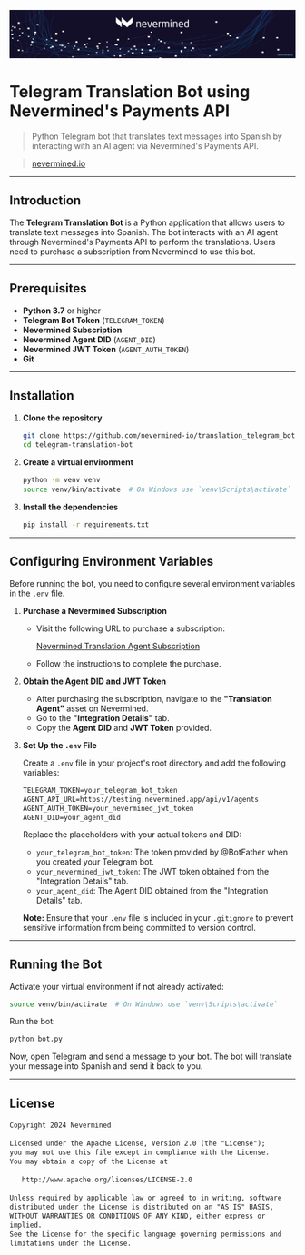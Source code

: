 [![banner](https://raw.githubusercontent.com/nevermined-io/assets/main/images/logo/banner_logo.png)](https://nevermined.io)

Telegram Translation Bot using Nevermined's Payments API
========================================================

> Python Telegram bot that translates text messages into Spanish by interacting with an AI agent via Nevermined's Payments API.

> [nevermined.io](https://nevermined.io)

* * *

Introduction
------------

The **Telegram Translation Bot** is a Python application that allows users to translate text messages into Spanish. The bot interacts with an AI agent through Nevermined's Payments API to perform the translations. Users need to purchase a subscription from Nevermined to use this bot.

* * *

Prerequisites
-------------

*   **Python 3.7** or higher
*   **Telegram Bot Token** (`TELEGRAM_TOKEN`)
*   **Nevermined Subscription**
*   **Nevermined Agent DID** (`AGENT_DID`)
*   **Nevermined JWT Token** (`AGENT_AUTH_TOKEN`)
*   **Git**

* * *

Installation
------------

1.  **Clone the repository**
    
    ```bash
    git clone https://github.com/nevermined-io/translation_telegram_bot.git
    cd telegram-translation-bot
    ```
    
2.  **Create a virtual environment**
    
    ```bash
    python -m venv venv
    source venv/bin/activate  # On Windows use `venv\Scripts\activate`
    ```
    
3.  **Install the dependencies**
    
    ```bash
    pip install -r requirements.txt
    ```
    

* * *

Configuring Environment Variables
---------------------------------

Before running the bot, you need to configure several environment variables in the `.env` file.

1.  **Purchase a Nevermined Subscription**
    
    *   Visit the following URL to purchase a subscription:
        
        [Nevermined Translation Agent Subscription](https://testing.nevermined.app/en/plan/did:nv:0fdae7c5c6f76ef47b3fa8d20a5f151589c48e5ba52052392c7d6074c0d749bd)
        
    *   Follow the instructions to complete the purchase.
        
2.  **Obtain the Agent DID and JWT Token**
    
    *   After purchasing the subscription, navigate to the **"Translation Agent"** asset on Nevermined.
    *   Go to the **"Integration Details"** tab.
    *   Copy the **Agent DID** and **JWT Token** provided.
3.  **Set Up the `.env` File**
    
    Create a `.env` file in your project's root directory and add the following variables:
    
    ```env
    TELEGRAM_TOKEN=your_telegram_bot_token
    AGENT_API_URL=https://testing.nevermined.app/api/v1/agents
    AGENT_AUTH_TOKEN=your_nevermined_jwt_token
    AGENT_DID=your_agent_did
    ```
    
    Replace the placeholders with your actual tokens and DID:
    
    *   `your_telegram_bot_token`: The token provided by @BotFather when you created your Telegram bot.
    *   `your_nevermined_jwt_token`: The JWT token obtained from the "Integration Details" tab.
    *   `your_agent_did`: The Agent DID obtained from the "Integration Details" tab.
    
    **Note:** Ensure that your `.env` file is included in your `.gitignore` to prevent sensitive information from being committed to version control.
    

* * *

Running the Bot
---------------

Activate your virtual environment if not already activated:

```bash
source venv/bin/activate  # On Windows use `venv\Scripts\activate`
```

Run the bot:

```bash
python bot.py
```

Now, open Telegram and send a message to your bot. The bot will translate your message into Spanish and send it back to you.

* * *

License
-------

```
Copyright 2024 Nevermined

Licensed under the Apache License, Version 2.0 (the "License");
you may not use this file except in compliance with the License.
You may obtain a copy of the License at

   http://www.apache.org/licenses/LICENSE-2.0

Unless required by applicable law or agreed to in writing, software
distributed under the License is distributed on an "AS IS" BASIS,
WITHOUT WARRANTIES OR CONDITIONS OF ANY KIND, either express or implied.
See the License for the specific language governing permissions and
limitations under the License.
```
